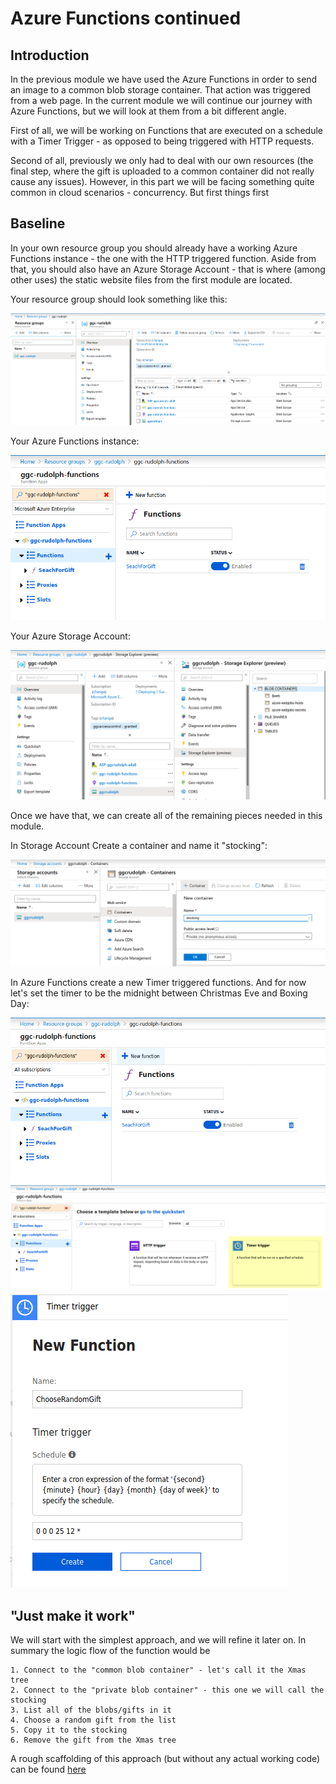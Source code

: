# Azure Functions continued

## Introduction
In the previous module we have used the Azure Functions in order to send an image to a common blob storage container. That action was triggered from a web page. In the current module we will continue our journey with Azure Functions, but we will look at them from a bit different angle.

First of all, we will be working on Functions that are executed on a schedule with a Timer Trigger - as opposed to being triggered with HTTP requests.

Second of all, previously we only had to deal with our own resources (the final step, where the gift is uploaded to a common container did not really cause any issues). However, in this part we will be facing something quite common in cloud scenarios - concurrency. But first things first

## Baseline

In your own resource group you should already have a working Azure Functions instance - the one with the HTTP triggered function. Aside from that, you should also have an Azure Storage Account - that is where (among other uses) the static website files from the first module are located.

Your resource group should look something like this:

![Initial state of resource group](screenshots/resources_initial.png?raw=true "Initial state of resource group")

Your Azure Functions instance:

![Initial state of Azure Functions](screenshots/functions_initial.png?raw=true "Initial state of Azure Functions")

Your Azure Storage Account:

![Initial state of Azure Storage](screenshots/storage_initial.png?raw=true "Initial state of Azure Storage")

Once we have that, we can create all of the remaining pieces needed in this module.

In Storage Account Create a container and name it "stocking":

![New blob container creation](screenshots/storage_new_container.png?raw=true "New blob container creation")

In Azure Functions create a new Timer triggered functions. And for now let's set the timer to be the midnight between Christmas Eve and Boxing Day:

![New blob container creation](screenshots/functions_new_timer_01.png?raw=true "New blob container creation")
![New blob container creation](screenshots/functions_new_timer_02.png?raw=true "New blob container creation")
![New blob container creation](screenshots/functions_new_timer_03.png?raw=true "New blob container creation")

## "Just make it work"

We will start with the simplest approach, and we will refine it later on. In summary the logic flow of the function would be

    1. Connect to the "common blob container" - let's call it the Xmas tree
    2. Connect to the "private blob container" - this one we will call the stocking
    3. List all of the blobs/gifts in it
    4. Choose a random gift from the list
    5. Copy it to the stocking
    6. Remove the gift from the Xmas tree

A rough scaffolding of this approach (but without any actual working code) can be found [here](Secret.Santa.Functions/ChooseRandomGift_0/)